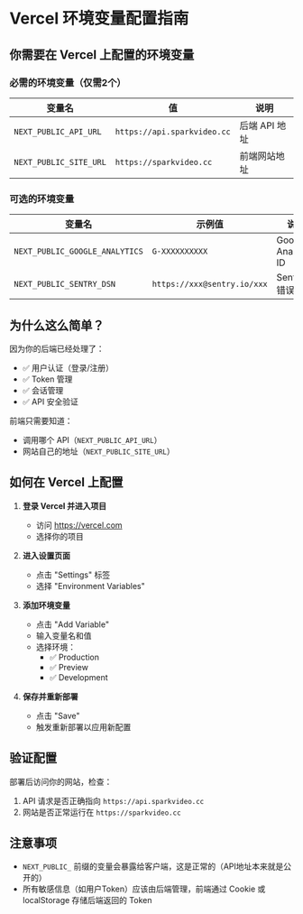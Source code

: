 # Vercel 环境变量配置指南

## 你需要在 Vercel 上配置的环境变量

### 必需的环境变量（仅需2个）

| 变量名 | 值 | 说明 |
|--------|-----|------|
| `NEXT_PUBLIC_API_URL` | `https://api.sparkvideo.cc` | 后端 API 地址 |
| `NEXT_PUBLIC_SITE_URL` | `https://sparkvideo.cc` | 前端网站地址 |

### 可选的环境变量

| 变量名 | 示例值 | 说明 |
|--------|--------|------|
| `NEXT_PUBLIC_GOOGLE_ANALYTICS` | `G-XXXXXXXXXX` | Google Analytics ID |
| `NEXT_PUBLIC_SENTRY_DSN` | `https://xxx@sentry.io/xxx` | Sentry 错误追踪 |

## 为什么这么简单？

因为你的后端已经处理了：
- ✅ 用户认证（登录/注册）
- ✅ Token 管理
- ✅ 会话管理
- ✅ API 安全验证

前端只需要知道：
- 调用哪个 API（`NEXT_PUBLIC_API_URL`）
- 网站自己的地址（`NEXT_PUBLIC_SITE_URL`）

## 如何在 Vercel 上配置

1. **登录 Vercel 并进入项目**
   - 访问 https://vercel.com
   - 选择你的项目

2. **进入设置页面**
   - 点击 "Settings" 标签
   - 选择 "Environment Variables"

3. **添加环境变量**
   - 点击 "Add Variable"
   - 输入变量名和值
   - 选择环境：
     - ✅ Production
     - ✅ Preview  
     - ✅ Development

4. **保存并重新部署**
   - 点击 "Save"
   - 触发重新部署以应用新配置

## 验证配置

部署后访问你的网站，检查：
1. API 请求是否正确指向 `https://api.sparkvideo.cc`
2. 网站是否正常运行在 `https://sparkvideo.cc`

## 注意事项

- `NEXT_PUBLIC_` 前缀的变量会暴露给客户端，这是正常的（API地址本来就是公开的）
- 所有敏感信息（如用户Token）应该由后端管理，前端通过 Cookie 或 localStorage 存储后端返回的 Token